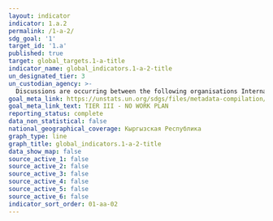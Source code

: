 ```yaml
---
layout: indicator
indicator: 1.a.2
permalink: /1-a-2/
sdg_goal: '1'
target_id: '1.a'
published: true
target: global_targets.1-a-title
indicator_name: global_indicators.1-a-2-title
un_designated_tier: 3
un_custodian_agency: >-
  Discussions are occurring between the following organisations International Labour Organization (ILO) United Nations Educational Scientific and Cultural Organization - Institute for Statistics (UNESCO-UIS) and World Health Organization (WHO)
goal_meta_link: https://unstats.un.org/sdgs/files/metadata-compilation/Metadata-Goal-1.pdf
goal_meta_link_text: TIER III - NO WORK PLAN
reporting_status: complete
data_non_statistical: false
national_geographical_coverage: Кыргызская Республика
graph_type: line
graph_title: global_indicators.1-a-2-title
data_show_map: false
source_active_1: false
source_active_2: false
source_active_3: false
source_active_4: false
source_active_5: false
source_active_6: false
indicator_sort_order: 01-aa-02
---
```

